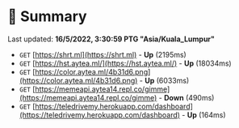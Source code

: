 # 📖 Summary
Last updated: **16/5/2022, 3:30:59 PTG "Asia/Kuala_Lumpur"**

- `GET` [https://shrt.ml](https://shrt.ml) - **Up** (2195ms)
- `GET` [https://hst.aytea.ml/](https://hst.aytea.ml/) - **Up** (18034ms)
- `GET` [https://color.aytea.ml/4b31d6.png](https://color.aytea.ml/4b31d6.png) - **Up** (6033ms)
- `GET` [https://memeapi.aytea14.repl.co/gimme](https://memeapi.aytea14.repl.co/gimme) - **Down** (490ms)
- `GET` [https://teledrivemy.herokuapp.com/dashboard](https://teledrivemy.herokuapp.com/dashboard) - **Up** (164ms)
